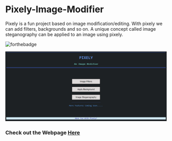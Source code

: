 # Pixely-Image-Modifier
  Pixely is a fun project based on image modification/editing. With pixely we can add filters, backgrounds and so on. A unique concept called image steganography can be applied to an image using pixely. 

![forthebadge](https://forthebadge.com/images/badges/check-it-out.svg)

![Error Loading image](Images/Pixely.png)
### Check out the Webpage [Here](https://vmc99.github.io/Pixely-Image-Modifier/)